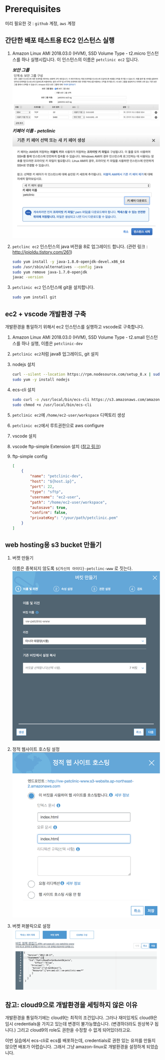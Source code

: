# Prerequisites

미리 필요한 것 : `github` 계정, `aws` 계정

## 간단한 배포 테스트용 EC2 인스턴스 실행

1. Amazon Linux AMI 2018.03.0 (HVM), SSD Volume Type - t2.micro 인스턴스를 하나 실행시킵니다. 이 인스턴스의 이름은 `petclinic ec2` 입니다. 
    
    ***보안 그룹***
    ![](./images/ec2-sg.png)
    ***키페어 이름 - petclinic***
    ![](./images/ec2-keypair.png)
1. `petclinc ec2` 인스턴스의 java 버전을 8로 업그레이드 합니다. (관련 링크 : http://jojoldu.tistory.com/261)
    ```bash
    sudo yum install -y java-1.8.0-openjdk-devel.x86_64
    sudo /usr/sbin/alternatives --config java
    sudo yum remove java-1.7.0-openjdk
    javac -version
    ```
1. `petclinic ec2` 인스턴스에 git을 설치합니다.
    ```bash
    sudo yum install git
    ```

## ec2 + vscode 개발환경 구축
개발환경을 통일하기 위해서 ec2 인스턴스를 실행하고 vscode로 구축합니다.

1. Amazon Linux AMI 2018.03.0 (HVM), SSD Volume Type - t2.small 인스턴스를 하나 실행, 이름은 `petclinic-dev`
1. `petclinic ec2`처럼 java8 업그레이드, git 설치
1. nodejs 설치
    ```bash
    curl --silent --location https://rpm.nodesource.com/setup_8.x | sudo bash -
    sudo yum -y install nodejs
    ```
1. ecs-cli 설치
    ```bash
    sudo curl -o /usr/local/bin/ecs-cli https://s3.amazonaws.com/amazon-ecs-cli/ecs-cli-linux-amd64-latest
    sudo chmod +x /usr/local/bin/ecs-cli
 
    ```
1. `petclinic ec2`에 `/home/ec2-user/workspace` 디렉토리 생성
1. `petclinic ec2`에서 루트권한으로 aws configure

1. vscode 설치
1. vscode ftp-simple Extension 설치 ([참고 링크](http://investor-js.blogspot.com/2017/12/visual-studio-code-aws-ec2.html))
1. ftp-simple config
    ```json
    [
    	{
    		"name": "petclinic-dev",
    		"host": "${host.ip}",
    		"port": 22,
    		"type": "sftp",
    		"username": "ec2-user",
    		"path": "/home/ec2-user/workspace",
    		"autosave": true,
    		"confirm": false,
    		"privateKey": "/your/path/petclinic.pem"
    	}
    ]    
    ```

## web hosting용 s3 bucket 만들기
1. 버켓 만들기 
    
    이름은 중복되지 않도록 `${자신의 아이디}-petclinc-www` 로 짓는다. 
    ![](./images/s3-bucket-www-1.png)
1. 정적 웹사이트 호스팅 설정     
    ![](./images/s3-bucket-www-2.png)
1. 버켓 퍼블릭으로 설정
    ![](./images/s3-bucket-www-3.png)


## 참고: cloud9으로 개발환경을 세팅하지 않은 이유

개발환경을 통일하기에는 cloud9는 최적의 조건입니다. 
그러나 재미있게도 cloud9은 임시 credentials을 가지고 있는데 변경이 불가능했습니다.
(변경하더라도 원상복구 됩니다.) 그리고 cloud9의 role도 권한을 수정할 수 없게 되어있더라고요.

이번 실습에서 ecs-cli로 ecs를 배포하는데, credentials로 권한 있는 유저를 만들지 않으면 배포가 어렵습니다.
그래서 그냥 amazon-linux로 개발환경을 설정하게 되었습니다. 

 



